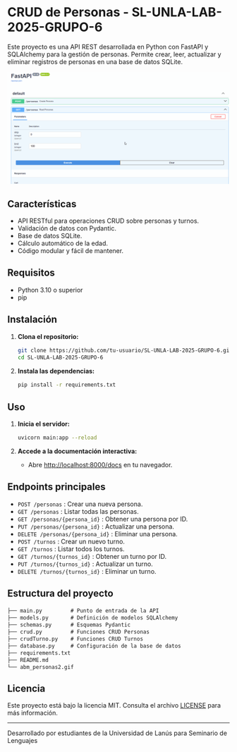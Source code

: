 # CRUD de Personas - SL-UNLA-LAB-2025-GRUPO-6

Este proyecto es una API REST desarrollada en Python con FastAPI y SQLAlchemy para la gestión de personas. Permite crear, leer, actualizar y eliminar registros de personas en una base de datos SQLite.

![Vista previa del CRUD](abm_personas2.gif)

## Características

- API RESTful para operaciones CRUD sobre personas y turnos.
- Validación de datos con Pydantic.
- Base de datos SQLite.
- Cálculo automático de la edad.
- Código modular y fácil de mantener.

## Requisitos

- Python 3.10 o superior
- pip

## Instalación

1. **Clona el repositorio:**
   ```sh
   git clone https://github.com/tu-usuario/SL-UNLA-LAB-2025-GRUPO-6.git
   cd SL-UNLA-LAB-2025-GRUPO-6
   ```

2. **Instala las dependencias:**
   ```sh
   pip install -r requirements.txt
   ```

## Uso

1. **Inicia el servidor:**
   ```sh
   uvicorn main:app --reload
   ```

2. **Accede a la documentación interactiva:**
   - Abre [http://localhost:8000/docs](http://localhost:8000/docs) en tu navegador.

## Endpoints principales

- `POST /personas` : Crear una nueva persona.
- `GET /personas` : Listar todas las personas.
- `GET /personas/{persona_id}` : Obtener una persona por ID.
- `PUT /personas/{persona_id}` : Actualizar una persona.
- `DELETE /personas/{persona_id}` : Eliminar una persona.
- `POST /turnos` : Crear un nuevo turno.
- `GET /turnos` : Listar todos los turnos.
- `GET /turnos/{turnos_id}` : Obtener un turno por ID.
- `PUT /turnos/{turnos_id}` : Actualizar un turno.
- `DELETE /turnos/{turnos_id}` : Eliminar un turno.
  

## Estructura del proyecto

```
├── main.py         # Punto de entrada de la API
├── models.py       # Definición de modelos SQLAlchemy
├── schemas.py      # Esquemas Pydantic
├── crud.py         # Funciones CRUD Personas
├── crudTurno.py    # Funciones CRUD Turnos
├── database.py     # Configuración de la base de datos
├── requirements.txt
├── README.md
└── abm_personas2.gif
```

## Licencia

Este proyecto está bajo la licencia MIT. Consulta el archivo [LICENSE](LICENSE) para más información.

---

Desarrollado por estudiantes de la Universidad de Lanús para Seminario de Lenguajes

